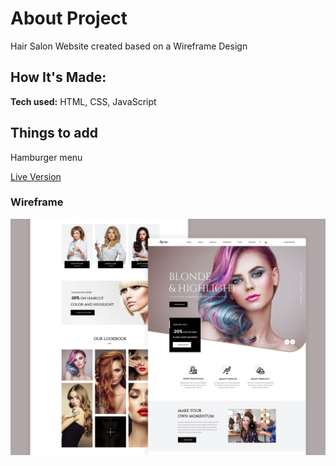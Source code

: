 # About Project
Hair Salon Website created based on a Wireframe Design

## How It's Made:
**Tech used:** HTML, CSS, JavaScript

## Things to add
Hamburger menu 

[Live Version](https://663140809a01dd0c53e9856a--bright-sunflower-dcb81b.netlify.app/)

### Wireframe
![Wireframe](https://raw.githubusercontent.com/distriss/webpage-hair-salon/main/wireframe/hair-salon-ajmal-khan.webp)




